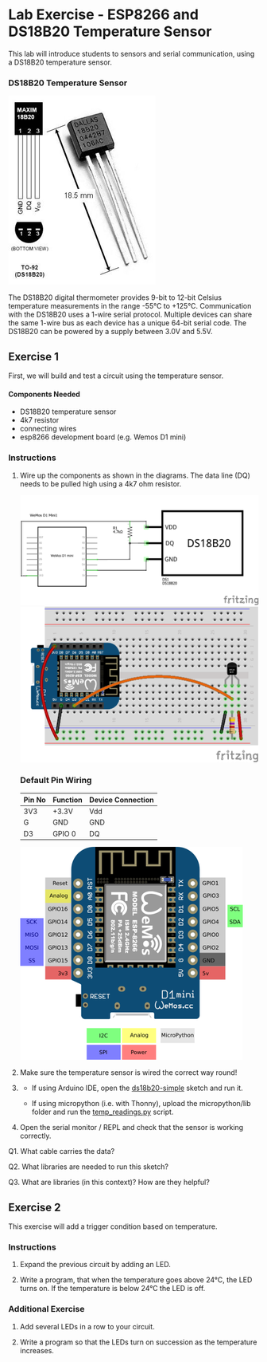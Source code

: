 # Lab Exercise - ESP8266 and DS18B20 Temperature Sensor

This lab will introduce students to sensors and serial communication, using a DS18B20 temperature sensor.


### DS18B20 Temperature Sensor

![sensor](assets/ds18b20_1.jpg)

The DS18B20 digital thermometer provides 9-bit to 12-bit Celsius temperature measurements in the range -55°C to +125°C. Communication with the DS18B20 uses a 1-wire serial protocol. Multiple devices can share the same 1-wire bus as each device has a unique 64-bit serial code. The DS18B20 can be powered by a supply between 3.0V and 5.5V.



## Exercise 1

First, we will build and test a circuit using the temperature sensor.

#### Components Needed
* DS18B20 temperature sensor
* 4k7 resistor
* connecting wires
* esp8266 development board (e.g. Wemos D1 mini)

### Instructions

1. Wire up the components as shown in the diagrams. The data line (DQ) needs to be pulled high using a 4k7 ohm resistor.
   
   ![circuit diagram](assets/esp8266-ds18b20-temp-sensor-circuit-diagram_schem.png)
   <br />
   ![breadboard diagram](assets/esp8266-ds18b20-temp-sensor-circuit-diagram_bb.png)

   ### Default Pin Wiring

    | Pin No | Function | Device Connection |
    | --- | --- | --- |
    | 3V3 | +3.3V | Vdd |
    | G | GND | GND |
    | D3 | GPIO 0 | DQ |

   ![pinout](assets/wemos-d1-mini-pinout.png)

2. Make sure the temperature sensor is wired the correct way round!

3. - If using Arduino IDE, open the [ds18b20-simple](arduino/ds18b20-simple/ds18b20-simple.ino) sketch and run it.

   - If using micropython (i.e. with Thonny), upload the micropython/lib folder and run the [temp_readings.py](micropython/temp_readings.py) script.

4. Open the serial monitor / REPL and check that the sensor is working correctly.

Q1. What cable carries the data?

Q2. What libraries are needed to run this sketch?

Q3. What are libraries (in this context)? How are they helpful?

## Exercise 2

This exercise will add a trigger condition based on temperature.

### Instructions

1. Expand the previous circuit by adding an LED.

2. Write a program, that when the temperature goes above 24°C, the LED turns on. If the temperature is below 24°C the LED is off.

### Additional Exercise

1. Add several LEDs in a row to your circuit.

2. Write a program so that the LEDs turn on succession as the temperature increases.

